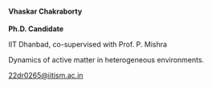#### Vhaskar Chakraborty

**Ph.D. Candidate**

IIT Dhanbad, co-supervised with Prof. P. Mishra 

Dynamics of active matter in heterogeneous environments. 

<22dr0265@iitism.ac.in>